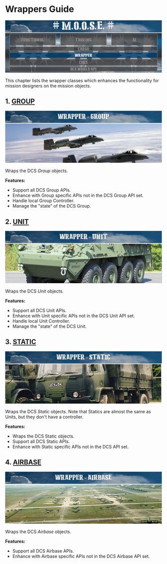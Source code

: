 # Wrappers Guide

![MOOSE WRAPPER](Images\MOOSE_Wrapper.JPG)

This chapter lists the wrapper classes which enhances the functionality for mission designers on the mission objects.


## 1. [**GROUP**](Documentation/Wrapper.Group.html)

![Group](Images\Wrapper_Group.JPG)

Wraps the DCS _Group_ objects.

**Features:**

  * Support all DCS Group APIs.
  * Enhance with Group specific APIs not in the DCS Group API set.
  * Handle local Group Controller.
  * Manage the "state" of the DCS Group.


## 2. [**UNIT**](Documentation/Wrapper.Unit.html)

![Unit](Images\Wrapper_Unit.JPG)

Wraps the DCS _Unit_ objects.

**Features:**

  * Support all DCS Unit APIs.
  * Enhance with Unit specific APIs not in the DCS Unit API set.
  * Handle local Unit Controller.
  * Manage the "state" of the DCS Unit.


## 3. [**STATIC**](Documentation/Wrapper.Static.html)

![Static](Images\Wrapper_Static.JPG)

Wraps the DCS _Static_ objects.
Note that Statics are almost the same as Units, but they don't have a controller.

**Features:**

  * Wraps the DCS Static objects.
  * Support all DCS Static APIs.
  * Enhance with Static specific APIs not in the DCS API set.


## 4. [**AIRBASE**](Documentation/Wrapper.Airbase.html)

![Airbase](Images\Wrapper_Airbase.JPG)

Wraps the DCS _Airbase_ objects.

**Features:**

  * Support all DCS Airbase APIs.
  * Enhance with Airbase specific APIs not in the DCS Airbase API set.

